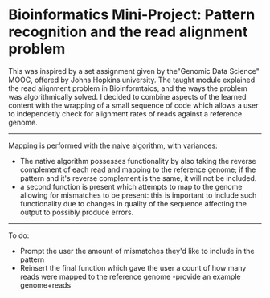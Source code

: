 # Bioinformatics Mini-Project: Pattern recognition and the read alignment problem

This was inspired by a set assignment given by the"Genomic Data Science" MOOC, offered by Johns Hopkins university.
The taught module explained the read alignment problem in Bioinformtaics, and the ways the problem was algorithmically solved. I decided to combine aspects of the learned content with the wrapping of a small sequence of code which allows a user to independetly check for alignment rates of reads against a reference genome.


________________________________________________________________________________________________________________________________________________________________________________

Mapping is performed with the naive algorithm, with variances:

- The native algorithm possesses functionality by also taking the reverse complement of each read and mapping to the reference genome; if the pattern and it's reverse complement is the same, it will not be included.
- a second function is present which attempts to map to the genome allowing for mismatches to be present: this is important to include such functionality due to changes in quality of the sequence affecting the output to possibly produce errors.

________________________________________________________________________________________________________________________________________________________________________________


To do:

- Prompt the user the amount of mismatches they'd like to include in the pattern
- Reinsert the final function which gave the user a count of how many reads were mapped to the reference genome
-provide an example genome+reads
